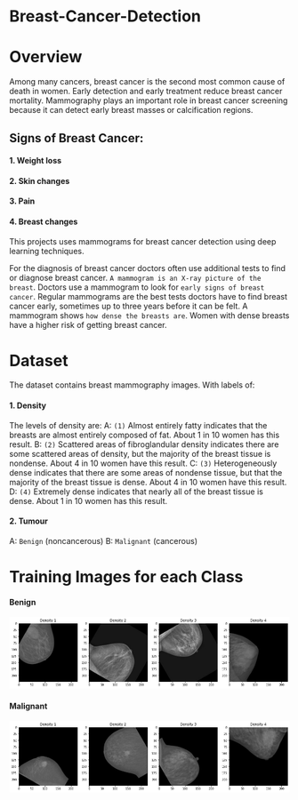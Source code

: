 # Breast-Cancer-Detection
# Overview
Among many cancers, breast cancer is the second most common cause of death in women. Early detection and early treatment reduce breast cancer mortality. Mammography plays an important role in breast cancer screening because it can detect early breast masses or calcification regions.
## Signs of Breast Cancer:
#### 1. Weight loss
#### 2. Skin changes
#### 3. Pain
#### 4. Breast changes

This projects uses mammograms for breast cancer detection using deep learning techniques.

For the diagnosis of breast cancer doctors often use additional tests to find or diagnose breast cancer. ``A mammogram is an X-ray picture of the breast``. Doctors use a mammogram to look for ``early signs of breast cancer``. Regular mammograms are the best tests doctors have to find breast cancer early, sometimes up to three years before it can be felt.
A mammogram shows ``how dense the breasts are``. Women with dense breasts have a higher risk of getting breast cancer.

# Dataset
The dataset contains breast mammography images. With labels of:
#### 1. Density 
The levels of density are:
A: ``(1)`` Almost entirely fatty indicates that the breasts are almost entirely composed of fat. About 1 in 10 women has this result.
B: ``(2)`` Scattered areas of fibroglandular density indicates there are some scattered areas of density, but the majority of the breast tissue is nondense. About 4 in 10 women have this result.
C: ``(3)`` Heterogeneously dense indicates that there are some areas of nondense tissue, but that the majority of the breast tissue is dense. About 4 in 10 women have this result.
D: ``(4)`` Extremely dense indicates that nearly all of the breast tissue is dense. About 1 in 10 women has this result.
#### 2. Tumour 
A: ``Benign`` (noncancerous)
B: ``Malignant`` (cancerous)

# Training Images for each Class
#### Benign 
![alt text](https://github.com/hrsht-13/Breast-Cancer-Detection/blob/main/image/benign.png)
#### Malignant
![alt text](https://github.com/hrsht-13/Breast-Cancer-Detection/blob/main/image/malignant.png)


